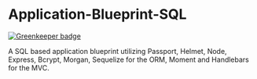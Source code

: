 # Application-Blueprint-SQL

[![Greenkeeper badge](https://badges.greenkeeper.io/parallelam/Application-Blueprint-SQL.svg)](https://greenkeeper.io/)

A SQL based application blueprint utilizing Passport, Helmet, Node, Express, Bcrypt, Morgan, Sequelize for the ORM, Moment and Handlebars for the MVC.
